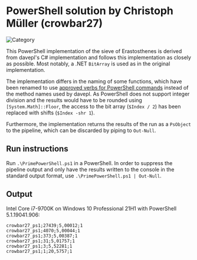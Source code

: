 # PowerShell solution by Christoph Müller (crowbar27)
![Category](https://img.shields.io/badge/Category-faithful-green)

This PowerShell implementation of the sieve of Erastosthenes is derived from davepl's C# implementation and follows this implementation as closely as possible. Most notably, a .NET `BitArray` is used as in the original implementation.

The implementation differs in the naming of some functions, which have been renamed to use [approved verbs for PowerShell commands](https://docs.microsoft.com/en-gb/powershell/scripting/developer/cmdlet/approved-verbs-for-windows-powershell-commands?view=powershell-7.1) instead of the method names used by davepl. As PowerShell does not support integer division and the results would have to be rounded using `[System.Math]::Floor`, the access to the bit array (`$Index / 2`) has been replaced with shifts (`$Index -shr 1`).

Furthermore, the implementation returns the results of the run as a `PsObject` to the pipeline, which can be discarded by piping to `Out-Null`.

## Run instructions
Run `.\PrimePowerShell.ps1` in a PowerShell. In order to suppress the pipeline output and only have the results written to the console in the standard output format, use `.\PrimePowerShell.ps1 | Out-Null`.

## Output
Intel Core i7-9700K on Windows 10 Professional 21H1 with PowerShell 5.1.19041.906:

```
crowbar27_ps1;27439;5,00012;1
crowbar27_ps1;4070;5,00044;1
crowbar27_ps1;373;5,00387;1
crowbar27_ps1;31;5,01757;1
crowbar27_ps1;3;5,52281;1
crowbar27_ps1;1;20,5757;1
```
